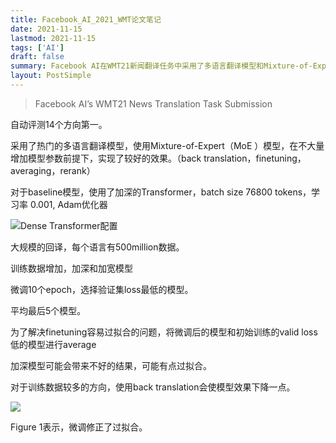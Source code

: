 ```yaml
---
title: Facebook_AI_2021_WMT论文笔记
date: 2021-11-15
lastmod: 2021-11-15
tags: ['AI']
draft: false
summary: Facebook AI在WMT21新闻翻译任务中采用了多语言翻译模型和Mixture-of-Expert技术，在14个翻译方向上取得了第一名的成绩。他们使用了加深的Transformer模型作为基线，并通过大规模回译、增加训练数据、模型微调和模型平均等技术进一步提升了翻译质量。
layout: PostSimple
---
```


> Facebook AI’s WMT21 News Translation Task Submission

自动评测14个方向第一。

采用了热门的多语言翻译模型，使用Mixture-of-Expert（MoE ）模型，在不大量增加模型参数前提下，实现了较好的效果。（back translation，finetuning，averaging，rerank）

对于baseline模型，使用了加深的Transformer，batch size 76800 tokens，学习率 0.001, Adam优化器

![Dense Transformer配置](https://tz-1256822507.cos.ap-hongkong.myqcloud.com/typora/2021-11-1460627793.png)

大规模的回译，每个语言有500million数据。

训练数据增加，加深和加宽模型

微调10个epoch，选择验证集loss最低的模型。

平均最后5个模型。

为了解决finetuning容易过拟合的问题，将微调后的模型和初始训练的valid loss低的模型进行average

加深模型可能会带来不好的结果，可能有点过拟合。

对于训练数据较多的方向，使用back translation会使模型效果下降一点。

![](https://tz-1256822507.cos.ap-hongkong.myqcloud.com/typora/2021-11-1610669092.png)

Figure 1表示，微调修正了过拟合。

